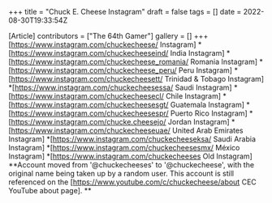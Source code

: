 +++
title = "Chuck E. Cheese Instagram"
draft = false
tags = []
date = 2022-08-30T19:33:54Z

[Article]
contributors = ["The 64th Gamer"]
gallery = []
+++
[https://www.instagram.com/chuckecheese/ Instagram]
*[https://www.instagram.com/chuckecheeseind/ India Instagram]
*[https://www.instagram.com/chuckecheese_romania/ Romania Instagram]
*[https://www.instagram.com/chuckecheese_peru/ Peru Instagram]
*[https://www.instagram.com/chuckecheesett/ Trinidad & Tobago Instagram]
*[https://www.instagram.com/chuckecheesessa/ Saudi Instagram]
*[https://www.instagram.com/chuckecheesecl/ Chile Instagram]
*[https://www.instagram.com/chuckecheesesgt/ Guatemala Instagram]
*[https://www.instagram.com/chuckecheesespr/ Puerto Rico Instagram]
*[https://www.instagram.com/chucke.cheesejo/ Jordan Instagram]
*[https://www.instagram.com/chuckecheeseuae/ United Arab Emirates Instagram]
*[https://www.instagram.com/chuckecheeseksa/ Saudi Arabia Instagram]
*[https://www.instagram.com/chuckecheesesmx/ México Instagram]
*[https://www.instagram.com/chuckecheeses Old Instagram]
**Account moved from '@chuckecheeses' to '@chuckecheese', with the original name being taken up by a random user. This account is still referenced on the [https://www.youtube.com/c/chuckecheese/about CEC YouTube about page].
**